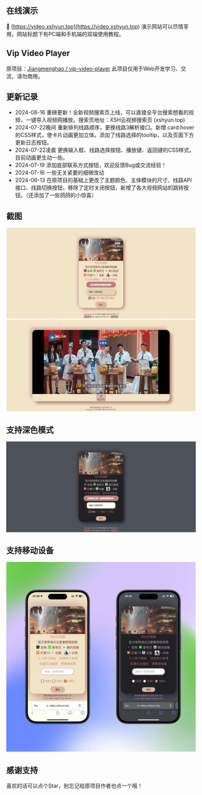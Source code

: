 ## 在线演示
🔗 [https://video.xshyun.top](https://video.xshyun.top)
演示网站可以尽情享用，网站标题下有PC端和手机端的双端使用教程。

## Vip Video Player
原项目：[Jiangmenghao / vip-video-player](https://github.com/Jiangmenghao/vip-video-player)
此项目仅用于Web开发学习、交流，请勿商用。

## 更新记录
+ 2024-08-16 重磅更新！全新视频搜索页上线，可以直接全平台搜索想看的视频，一键导入视频网播放。搜索页地址：XSH云视频搜索页 (xshyun.top)
+ 2024-07-22晚间 重新排列线路顺序，更换线路3解析接口。新增.card:hover的CSS样式，使卡片动画更加立体。添加了线路选择的tooltip，以及页面下方更新日志按钮。
+ 2024-07-22凌晨 更换输入框、线路选择按钮、播放键、返回键的CSS样式，目前动画更生动一些。
+ 2024-07-19 添加底部联系方式按钮，欢迎反馈Bug或交流经验！
+ 2024-07-16 一些无关紧要的细微改动
+ 2024-06-13 在原项目的基础上更改了主题颜色、主体模块的尺寸、线路API接口、线路切换按钮，移除了定时关闭按钮，新增了各大视频网站的跳转按钮。（还添加了一些鸽鸽的小惊喜）

## 截图
![PC截图](./demo-imgs/screenshot.png 'PC截图')
![PC截图](./demo-imgs/demo-screenshot-playing.png 'PC截图-视频播放')

## 支持深色模式
![PC截图](./demo-imgs/darkmode.png 'PC截图-深色模式')

## 支持移动设备
![手机截图](./demo-imgs/iPhone.png '手机截图')

## 感谢支持
喜欢的话可以点个Star，别忘记给原项目作者也点一个哦！